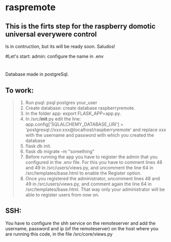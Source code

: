 # raspremote
## This is the firts step for the raspberry domotic universal everywere control
Is in contruction, but its will be ready soon.
Saludos!

#Let's start:
admin: configure the name in .env

# 
Database made in postgreSql.

## To work:
> 1. Run psql: psql postgres your_user
> 2. Create database: create database raspberryremote.
> 3. In the folder app: export FLASK_APP=app.py.
> 4. In /src/__init__.py edit the line:
app.config['SQLALCHEMY_DATABASE_URI'] = 'postgresql://xxx:xxx@localhost/raspberryremote'
and replace xxx with the username and password with which you created the database
> 5. flask db init.
> 6. flask db migrate -m "something"
> 7. Before running the app you have to register the admin that you configured in the .env file.
  For this you have to comment lines 48 and 49 in /src/users/views.py, and uncomment the line 64 in /src/templates/base.html
  to enable the Register option.
> 8. Once you registered the administrator, uncomment lines 48 and 49 in /src/users/views.py, and comment again the line 64 in /src/templates/base.html. That way only your administrator will be able to register users from now on.


## SSH:
You have to configure the shh service on the remoteserver and add the username, password and ip (of the remoteserver) on the host where you are running this code, in the file /src/core/views.py
